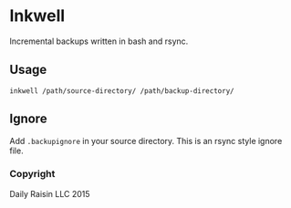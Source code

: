 # Inkwell

Incremental backups written in bash and rsync.

## Usage

    inkwell /path/source-directory/ /path/backup-directory/

## Ignore

Add `.backupignore` in your source directory. This is an rsync style ignore file.

### Copyright

Daily Raisin LLC 2015

